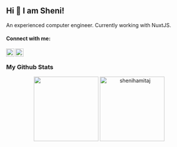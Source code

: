 ## Hi 👋 I am Sheni!
An experienced computer engineer. Currently working with NuxtJS.

#### Connect with me:
[<img align="left" alt="shenihamitaj | LinkedIn" width="22px" src="https://cdn.jsdelivr.net/npm/simple-icons@v3/icons/linkedin.svg" />][linkedin]
[<img align="left" alt="shenihamitaj | Instagram" width="22px" src="https://cdn.jsdelivr.net/npm/simple-icons@v3/icons/instagram.svg" />][instagram]

<br />

[instagram]: https://www.instagram.com/shenihamitaj/
[linkedin]: https://www.linkedin.com/in/shenihamitaj/


### My Github Stats
<p align = "center">
  <img height=175 src = "https://github-readme-stats.vercel.app/api?username=jajosheni&show_icons=true&theme=radical&line_height=27">
  <img height=175 src = "https://github-readme-stats.vercel.app/api/top-langs?username=jajosheni&show_icons=true&theme=radical&locale=en&layout=compact" alt="shenihamitaj" />
</p>
 
